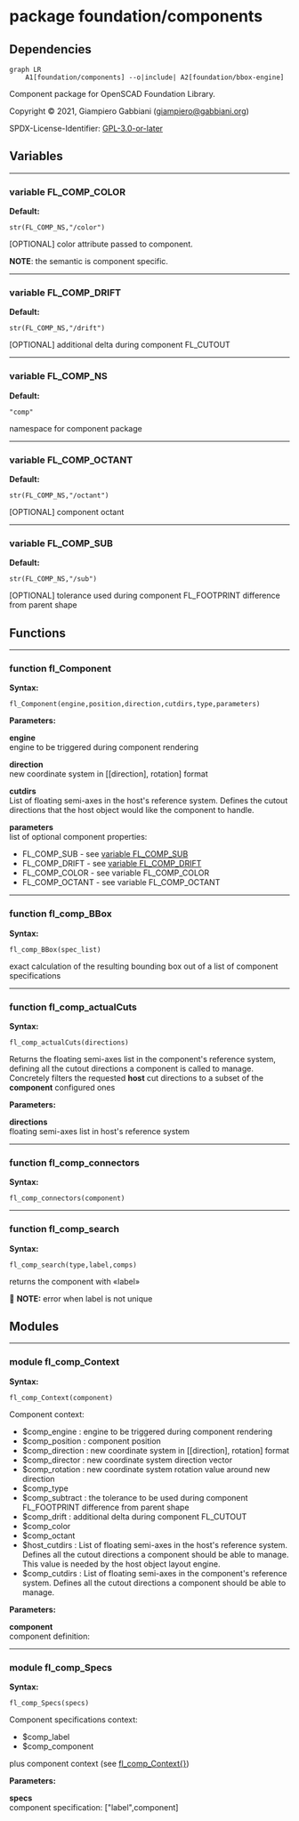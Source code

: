 # package foundation/components

## Dependencies

```mermaid
graph LR
    A1[foundation/components] --o|include| A2[foundation/bbox-engine]
```

Component package for OpenSCAD Foundation Library.

Copyright © 2021, Giampiero Gabbiani (giampiero@gabbiani.org)

SPDX-License-Identifier: [GPL-3.0-or-later](https://spdx.org/licenses/GPL-3.0-or-later.html)


## Variables

---

### variable FL_COMP_COLOR

__Default:__

    str(FL_COMP_NS,"/color")

[OPTIONAL] color attribute passed to component.

__NOTE__: the semantic is component specific.


---

### variable FL_COMP_DRIFT

__Default:__

    str(FL_COMP_NS,"/drift")

[OPTIONAL] additional delta during component FL_CUTOUT


---

### variable FL_COMP_NS

__Default:__

    "comp"

namespace for component package

---

### variable FL_COMP_OCTANT

__Default:__

    str(FL_COMP_NS,"/octant")

[OPTIONAL] component octant


---

### variable FL_COMP_SUB

__Default:__

    str(FL_COMP_NS,"/sub")

[OPTIONAL] tolerance used during component FL_FOOTPRINT difference from
parent shape


## Functions

---

### function fl_Component

__Syntax:__

```text
fl_Component(engine,position,direction,cutdirs,type,parameters)
```

__Parameters:__

__engine__  
engine to be triggered during component rendering

__direction__  
new coordinate system in [[direction], rotation] format

__cutdirs__  
List of floating semi-axes in the host's reference system. Defines the
cutout directions that the host object would like the component to
handle.


__parameters__  
list of optional component properties:

- FL_COMP_SUB - see [variable FL_COMP_SUB](#variable-fl_comp_sub)
- FL_COMP_DRIFT - see [variable FL_COMP_DRIFT](#variable-fl_comp_drift)
- FL_COMP_COLOR - see variable FL_COMP_COLOR
- FL_COMP_OCTANT - see variable FL_COMP_OCTANT



---

### function fl_comp_BBox

__Syntax:__

```text
fl_comp_BBox(spec_list)
```

exact calculation of the resulting bounding box out of a list of component specifications

---

### function fl_comp_actualCuts

__Syntax:__

```text
fl_comp_actualCuts(directions)
```

Returns the floating semi-axes list in the component's reference system,
defining all the cutout directions a component is called to manage.
Concretely filters the requested __host__ cut directions to a subset of the
__component__ configured ones


__Parameters:__

__directions__  
floating semi-axes list in host's reference system



---

### function fl_comp_connectors

__Syntax:__

```text
fl_comp_connectors(component)
```

---

### function fl_comp_search

__Syntax:__

```text
fl_comp_search(type,label,comps)
```

returns the component with «label»

:memo: **NOTE:** error when label is not unique


## Modules

---

### module fl_comp_Context

__Syntax:__

    fl_comp_Context(component)

Component context:

 - $comp_engine    : engine to be triggered during component rendering
 - $comp_position  : component position
 - $comp_direction : new coordinate system in [[direction], rotation] format
 - $comp_director  : new coordinate system direction vector
 - $comp_rotation  : new coordinate system rotation value around new direction
 - $comp_type
 - $comp_subtract  : the tolerance to be used during component FL_FOOTPRINT
   difference from parent shape
 - $comp_drift     : additional delta during component FL_CUTOUT
 - $comp_color
 - $comp_octant
 - $host_cutdirs   : List of floating semi-axes in the host's reference
   system. Defines all the cutout directions a component should be able to
   manage. This value is needed by the host object layout engine.
 - $comp_cutdirs   : List of floating semi-axes in the component's reference
   system. Defines all the cutout directions a component should be able to
   manage.


__Parameters:__

__component__  
component definition:


---

### module fl_comp_Specs

__Syntax:__

    fl_comp_Specs(specs)

Component specifications context:

 - $comp_label
 - $comp_component

plus component context (see [fl_comp_Context{}](#module-fl_comp_context))


__Parameters:__

__specs__  
component specification: ["label",component]



